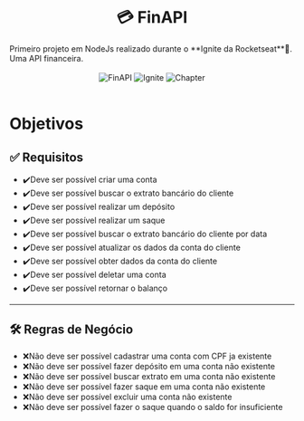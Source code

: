 <h1 align="center">💳 FinAPI</h1>
Primeiro projeto em NodeJs realizado durante o **Ignite da Rocketseat**🚀. Uma API financeira.
<br><br>
<div align="center">
    <img src="https://img.shields.io/badge/FinAPI-NodeJS-green" alt="FinAPI">
    <img src="https://img.shields.io/badge/Rocketseat-Ignite-purple" alt="Ignite">
        <img src="https://img.shields.io/badge/Chapter-01-blue" alt="Chapter">
</div>
<br>

# Objetivos

## ✅️ Requisitos

- ✔️Deve ser possível criar uma conta
- ✔️Deve ser possível buscar o extrato bancário do cliente
- ✔️Deve ser possível realizar um depósito
- ✔️Deve ser possível realizar um saque
- ✔️Deve ser possível buscar o extrato bancário do cliente por data
- ✔️Deve ser possível atualizar os dados da conta do cliente
- ✔️Deve ser possível obter dados da conta do cliente
- ✔️Deve ser possível deletar uma conta
- ✔️Deve ser possível retornar o balanço

---

## 🛠️ Regras de Negócio

- ❌️Não deve ser possível cadastrar uma conta com CPF ja existente
- ❌️Não deve ser possível fazer depósito em uma conta não existente
- ❌️Não deve ser possível buscar extrato em uma conta não existente
- ❌️Não deve ser possível fazer saque em uma conta não existente
- ❌️Não deve ser possível excluir uma conta não existente
- ❌️Não deve ser possível fazer o saque quando o saldo for insuficiente
